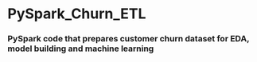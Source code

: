 # PySpark_Churn_ETL

### PySpark code that prepares customer churn dataset for EDA, model building and machine learning
